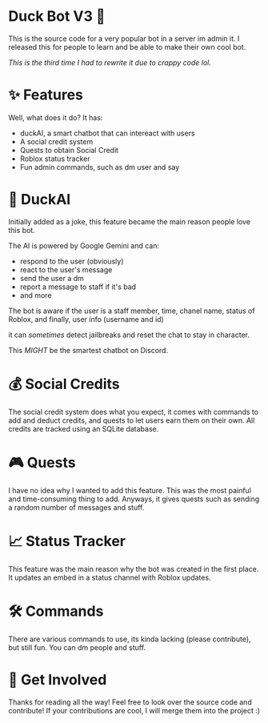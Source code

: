 # Duck Bot V3 🦆
This is the source code for a very popular bot in a server im admin it. I released this for people to learn and be able to make their own cool bot.

*This is the third time I had to rewrite it due to crappy code lol.*

# ✨ Features

Well, what does it do? It has:

- duckAI, a smart chatbot that can intereact with users
- A social credit system
- Quests to obtain Social Credit
- Roblox status tracker
- Fun admin commands, such as dm user and say

# 🧠 DuckAI
Initially added as a joke, this feature became the main reason people love this bot.

The AI is powered by Google Gemini and can:

- respond to the user (obviously)
- react to the user's message
- send the user a dm
- report a message to staff if it's bad
- and more

The bot is aware if the user is a staff member, time, chanel name, status of Roblox, and finally, user info (username and id)

it can *sometimes* detect jailbreaks and reset the chat to stay in character.

This *MIGHT* be the smartest chatbot on Discord.

# 💰 Social Credits
The social credit system does what you expect, it comes with commands to add and deduct credits, and quests to let users earn them on their own. All credits are tracked using an SQLite database.

# 🎮 Quests
I have no idea why I wanted to add this feature. This was the most painful and time-consuming thing to add. Anyways, it gives quests such as sending a random number of messages and stuff.

# 📈 Status Tracker
This feature was the main reason why the bot was created in the first place. It updates an embed in a status channel with Roblox updates.

# 🛠️ Commands
There are various commands to use, its kinda lacking (please contribute), but still fun. You can dm people and stuff.

# 🚀 Get Involved
Thanks for reading all the way! Feel free to look over the source code and contribute! If your contributions are cool, I will merge them into the project :)

